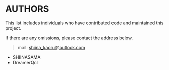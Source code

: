 # AUTHORS

This list includes individuals who have contributed code and maintained this project.  

If there are any omissions, please contact the address below.

> mail: shiina_kaoru@outlook.com

- SHIINASAMA
- DreamerQcl
